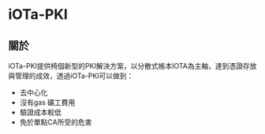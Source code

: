 # iOTa-PKI
## 關於
iOTa-PKI提供椅個新型的PKI解決方案，以分散式帳本IOTA為主軸，達到憑證存放與管理的成效，透過iOTa-PKI可以做到：
* 去中心化
* 沒有gas 礦工費用
* 驗證成本較低
* 免於單點CA所受的危害